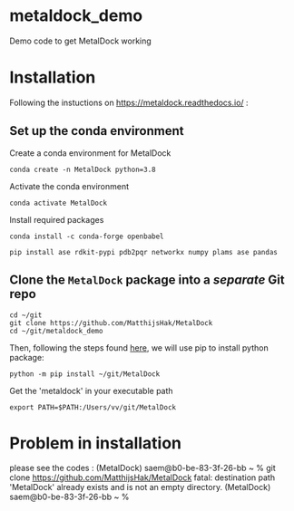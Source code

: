 # metaldock_demo
Demo code to get MetalDock working


# Installation

Following the instuctions on https://metaldock.readthedocs.io/ :

## Set up the conda environment

Create a conda environment for MetalDock 
```
conda create -n MetalDock python=3.8
```
Activate the conda environment
```
conda activate MetalDock
```

Install required packages
```
conda install -c conda-forge openbabel

pip install ase rdkit-pypi pdb2pqr networkx numpy plams ase pandas
```

## Clone the `MetalDock` package into a *separate* Git repo

```
cd ~/git
git clone https://github.com/MatthijsHak/MetalDock
cd ~/git/metaldock_demo
```

Then, following the steps found [here](https://www.reddit.com/r/learnpython/comments/oytst5/adding_local_directory_to_python_path_in_anaconda/), we will use pip to install python package:

```
python -m pip install ~/git/MetalDock
```

Get the 'metaldock' in your executable path
```
export PATH=$PATH:/Users/vv/git/MetalDock
```





# Problem in installation

please see the codes :
(MetalDock) saem@b0-be-83-3f-26-bb ~ % git clone https://github.com/MatthijsHak/MetalDock
fatal: destination path 'MetalDock' already exists and is not an empty directory.
(MetalDock) saem@b0-be-83-3f-26-bb ~ % 

